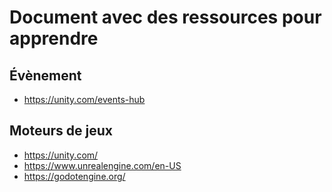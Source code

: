 # Document avec des ressources pour apprendre

## Évènement
- https://unity.com/events-hub

## Moteurs de jeux
- https://unity.com/
- https://www.unrealengine.com/en-US
- https://godotengine.org/
